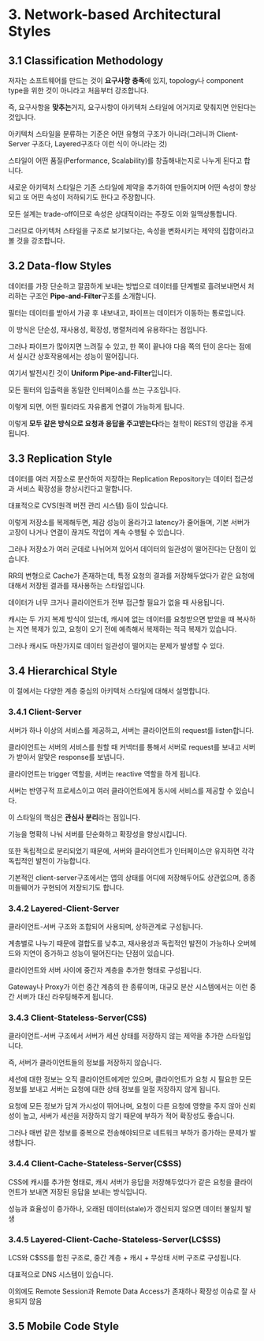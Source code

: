 # 3. Network-based Architectural Styles

## 3.1 Classification Methodology

저자는 소프트웨어를 만드는 것이 **요구사항 충족**에 있지, topology나 component type을 위한 것이 아니라고 처음부터 강조합니다.

즉, 요구사항을 **맞추는**거지, 요구사항이 아키텍처 스타일에 어거지로 맞춰지면 안된다는 것입니다.

아키텍처 스타일을 분류하는 기준은 어떤 유형의 구조가 아니라(그러니까 Client-Server 구조다, Layered구조다 이런 식이 아니라는 것)

스타일이 어떤 품질(Performance, Scalability)를 창출해내는지로 나누게 된다고 합니다.

새로운 아키텍처 스타일은 기존 스타일에 제약을 추가하여 만들어지며 어떤 속성이 향상되고 또 어떤 속성이 저하되기도 한다고 주장합니다.

모든 설계는 trade-off이므로 속성은 상대적이라는 주장도 이와 일맥상통합니다.

그러므로 아키텍처 스타일을 구조로 보기보다는, 속성을 변화시키는 제약의 집합이라고 볼 것을 강조합니다.

## 3.2 Data-flow Styles

데이터를 가장 단순하고 깔끔하게 보내는 방법으로 데이터를 단계별로 흘려보내면서 처리하는 구조인 **Pipe-and-Filter**구조를 소개합니다.

필터는 데이터를 받아서 가공 후 내보내고, 파이프는 데이터가 이동하는 통로입니다.

이 방식은 단순성, 재사용성, 확장성, 벙렬처리에 유용하다는 점입니다.

그러나 파이프가 많아지면 느려질 수 있고, 한 쪽이 끝나야 다음 쪽의 턴이 온다는 점에서 실시간 상호작용에서는 성능이 떨어집니다.

여기서 발전시킨 것이 **Uniform Pipe-and-Filter**입니다.

모든 필터의 입출력을 동일한 인터페이스를 쓰는 구조입니다.

이렇게 되면, 어떤 필터라도 자유롭게 연결이 가능하게 됩니다.

이렇게 **모두 같은 방식으로 요청과 응답을 주고받는다**라는 철학이 REST의 영감을 주게 됩니다.

## 3.3 Replication Style

데이터를 여러 저장소로 분산하여 저장하는 Replication Repository는 데이터 접근성과 서비스 확장성을 향상시킨다고 말합니다.

대표적으로 CVS(원격 버전 관리 시스템) 등이 있습니다.

이렇게 저장소를 복제해두면, 체감 성능이 올라가고 latency가 줄어들며, 기본 서버가 고장이 나거나 연결이 끊겨도 작업이 계속 수행될 수 있습니다.

그러나 저장소가 여러 군데로 나뉘어져 있어서 데이터의 일관성이 떨어진다는 단점이 있습니다.

RR의 변형으로 Cache가 존재하는데, 특정 요청의 결과를 저장해두었다가 같은 요청에 대해서 저장된 결과를 재사용하는 스타일입니다.

데이터가 너무 크거나 클라이언트가 전부 접근할 필요가 없을 때 사용됩니다.

캐시는 두 가지 복제 방식이 있는데, 캐시에 없는 데이터를 요청받으면 받았을 때 복사하는 지연 복제가 있고, 요청이 오기 전에 예측해서 복제하는 적극 복제가 있습니다.

그러나 캐시도 마찬가지로 데이터 일관성이 떨어지는 문제가 발생할 수 있다.

## 3.4 Hierarchical Style

이 절에서는 다양한 계층 중심의 아키텍처 스타일에 대해서 설명합니다.

### 3.4.1 Client-Server

서버가 하나 이상의 서비스를 제공하고, 서버는 클라이언트의 request를 listen합니다.

클라이언트는 서버의 서비스를 원할 때 커넥터를 통해서 서버로 request를 보내고 서버가 받아서 알맞은 response를 보냅니다.

클라이언트는 trigger 역할을, 서버는 reactive 역할을 하게 됩니다.

서버는 반영구적 프로세스이고 여러 클라이언트에게 동시에 서비스를 제공할 수 있습니다.

이 스타일의 핵심은 **관심사 분리**라는 점입니다.

기능을 명확히 나눠 서버를 단순화하고 확장성을 향상시킵니다.

또한 독립적으로 분리되었기 때문에, 서버와 클라이언트가 인터페이스만 유지하면 각각 독립적인 발전이 가능합니다.

기본적인 client-server구조에서는 앱의 상태를 어디에 저장해두어도 상관없으며, 종종 미들웨어가 구현되어 저장되기도 합니다.

### 3.4.2 Layered-Client-Server

클라이언트-서버 구조와 조합되어 사용되며, 상하관계로 구성됩니다.

계층별로 나누기 때문에 결합도를 낮추고, 재사용성과 독립적인 발전이 가능하나 오버헤드와 지연이 증가하고 성능이 떨어진다는 단점이 있습니다.

클라이언트와 서버 사이에 중간자 계층을 추가한 형태로 구성됩니다.

Gateway나 Proxy가 이런 중간 계층의 한 종류이며, 대규모 분산 시스템에서는 이런 중간 서버가 대신 라우팅해주게 됩니다.

### 3.4.3 Client-Stateless-Server(CSS)

클라이언트-서버 구조에서 서버가 세션 상태를 저장하지 않는 제약을 추가한 스타일입니다.

즉, 서버가 클라이언트들의 정보를 저장하지 않습니다.

세션에 대한 정보는 오직 클라이언트에게만 있으며, 클라이언트가 요청 시 필요한 모든 정보를 보내고 서버는 요청에 대한 상태 정보를 일절 저장하지 않게 됩니다.

요청에 모든 정보가 담겨 가시성이 뛰어나며, 요청이 다른 요청에 영향을 주지 않아 신뢰성이 높고, 서버가 세션을 저장하지 않기 때문에 부하가 적어 확장성도 좋습니다.

그러나 매번 같은 정보를 중복으로 전송해야되므로 네트워크 부하가 증가하는 문제가 발생합니다.

### 3.4.4 Client-Cache-Stateless-Server(C$SS)

CSS에 캐시를 추가한 형태로, 캐시 서버가 응답을 저장해두었다가 같은 요청을 클라이언트가 보내면 저장된 응답을 보내는 방식입니다.

성능과 효율성이 증가하나, 오래된 데이터(stale)가 갱신되지 않으면 데이터 불일치 발생

### 3.4.5 Layered-Client-Cache-Stateless-Server(LC$SS)

LCS와 C$SS를 합친 구조로, 중간 계층 + 캐시 + 무상태 서버 구조로 구성됩니다.

대표적으로 DNS 시스템이 있습니다.

이외에도 Remote Session과 Remote Data Access가 존재하나 확장성 이슈로 잘 사용되지 않음

## 3.5 Mobile Code Style


